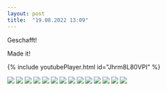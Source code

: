 ```yaml
---
layout: post
title:  "19.08.2022 13:09"
---
```


Geschafft!

Made it!

{% include youtubePlayer.html id="Jhrm8L80VPI" %}

![](/assets/photo1660910981.jpeg)
![](/assets/photo1660910981-2.jpeg)
![](/assets/photo1660910981-3.jpeg)
![](/assets/photo1660910981-4.jpeg)
![](/assets/photo1660910981-5.jpeg)
![](/assets/photo1660910981-6.jpeg)
![](/assets/photo1660910981-7.jpeg)
![](/assets/photo1660910981-8.jpeg)
![](/assets/photo1660910981-9.jpeg)
![](/assets/photo1660910982.jpeg)
![](/assets/photo1660910982-2.jpeg)
![](/assets/photo1660910982-3.jpeg)
![](/assets/photo1660910982-4.jpeg)
![](/assets/photo1660910982-5.jpeg)
